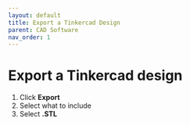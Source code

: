 ```yaml
---
layout: default
title: Export a Tinkercad Design
parent: CAD Software
nav_order: 1
---
```


# Export a Tinkercad design

1. Click **Export**
2. Select what to include
3. Select **.STL**